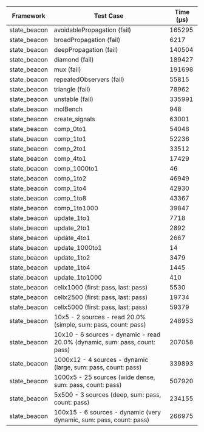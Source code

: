 | Framework | Test Case | Time (μs) |
| --- | --- | --- |
| state_beacon | avoidablePropagation (fail) | 165295 |
| state_beacon | broadPropagation (fail) | 6217 |
| state_beacon | deepPropagation (fail) | 140504 |
| state_beacon | diamond (fail) | 189427 |
| state_beacon | mux (fail) | 191698 |
| state_beacon | repeatedObservers (fail) | 55815 |
| state_beacon | triangle (fail) | 78962 |
| state_beacon | unstable (fail) | 335991 |
| state_beacon | molBench | 948 |
| state_beacon | create_signals | 63001 |
| state_beacon | comp_0to1 | 54048 |
| state_beacon | comp_1to1 | 52236 |
| state_beacon | comp_2to1 | 33512 |
| state_beacon | comp_4to1 | 17429 |
| state_beacon | comp_1000to1 | 46 |
| state_beacon | comp_1to2 | 46949 |
| state_beacon | comp_1to4 | 42930 |
| state_beacon | comp_1to8 | 43367 |
| state_beacon | comp_1to1000 | 39847 |
| state_beacon | update_1to1 | 7718 |
| state_beacon | update_2to1 | 2892 |
| state_beacon | update_4to1 | 2667 |
| state_beacon | update_1000to1 | 14 |
| state_beacon | update_1to2 | 3479 |
| state_beacon | update_1to4 | 1445 |
| state_beacon | update_1to1000 | 410 |
| state_beacon | cellx1000 (first: pass, last: pass) | 5530 |
| state_beacon | cellx2500 (first: pass, last: pass) | 19734 |
| state_beacon | cellx5000 (first: pass, last: pass) | 59379 |
| state_beacon | 10x5 - 2 sources - read 20.0% (simple, sum: pass, count: pass) | 248953 |
| state_beacon | 10x10 - 6 sources - dynamic - read 20.0% (dynamic, sum: pass, count: pass) | 207058 |
| state_beacon | 1000x12 - 4 sources - dynamic (large, sum: pass, count: pass) | 339893 |
| state_beacon | 1000x5 - 25 sources (wide dense, sum: pass, count: pass) | 507920 |
| state_beacon | 5x500 - 3 sources (deep, sum: pass, count: pass) | 234155 |
| state_beacon | 100x15 - 6 sources - dynamic (very dynamic, sum: pass, count: pass) | 266975 |
